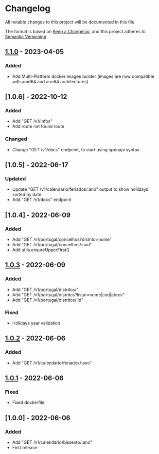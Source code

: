 # Changelog

All notable changes to this project will be documented in this file.

The format is based on [Keep a Changelog](https://keepachangelog.com/en/1.0.0/),
and this project adheres to [Semantic Versioning](https://semver.org/spec/v2.0.0.html).

## [1.1.0] - 2023-04-05

### Added

- Add Multi-Platform docker images builder (images are now compatible with amd64 and arm64 architectures)

## [1.0.6] - 2022-10-12

### Added

- Add "GET /v1/infos"
- Add route not found route

### Changed

- Change "GET /v1/docs" endpoint, to start using openapi syntax

## [1.0.5] - 2022-06-17

### Updated

- Update "GET /v1/calendario/feriados/:ano" output to show hollidays sorted by date
- Add "GET /v1/docs" endpoint

## [1.0.4] - 2022-06-09

### Added

- Add "GET /v1/portugal/concelhos?distrito=nome"
- Add "GET /v1/portugal/concelhos/:cod"
- Add utils.ensureUpperFirst()

## [1.0.3] - 2022-06-09

### Added

- Add "GET /v1/portugal/distritos/"
- Add "GET /v1/portugal/distritos?listar=nome|cod|abrev"
- Add "GET /v1/portugal/distritos/:id"

### Fixed

- Holidays year validation

## [1.0.2] - 2022-06-06

### Added

- Add "GET /v1/calendario/feriados/:ano"

## [1.0.1] - 2022-06-06

### Fixed

- Fixed dockerfile

## [1.0.0] - 2022-06-06

### Added

- Add "GET /v1/calendario/bissexto/:ano"
- First release

[unreleased]: https://github.com/gabtec/freeapis/compare/v1.0.0...HEAD
[1.1.0]: https://github.com/gabtec/freeapis/releases/tag/v1.1.0
[1.0.3]: https://github.com/gabtec/freeapis/releases/tag/v1.0.3
[1.0.2]: https://github.com/gabtec/freeapis/releases/tag/v1.0.2
[1.0.1]: https://github.com/gabtec/freeapis/releases/tag/v1.0.1
